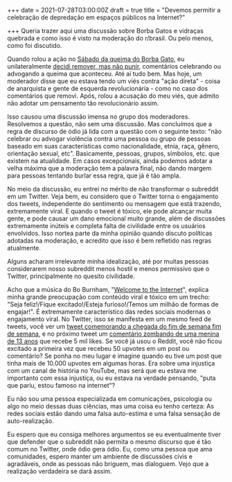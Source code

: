 +++
date = 2021-07-28T03:00:00Z
draft = true
title = "Devemos permitir a celebração de depredação em espaços públicos na Internet?"

+++
Queria trazer aqui uma discussão sobre Borba Gatos e vidraças quebrada e como isso é visto na moderação do r/brasil. Ou pelo menos, como foi discutido.

Quando rolou a ação no [Sábado da queima do Borba Gato](https://noticias.uol.com.br/cotidiano/ultimas-noticias/2021/07/24/estatua-de-borba-gato-e-destruida-por-incendio-em-sao-paulo.htm), eu unilateralmente [decidi remover, mas não punir](https://www.reddit.com/r/brasil/comments/oqx46n/manifestantes_atearam_fogo_em_est%C3%A1tua_do/h6fwjv2/), comentários celebrando ou advogando a queima que aconteceu. Até aí tudo bem. Mas hoje, um moderador disse que eu estava tendo um viés contra "ação direta" - coisa de anarquista e gente de esquerda revolucionária - como no caso dos comentários que removi. Após, rolou a acusação do meu viés, que admito não adotar um pensamento tão revolucionário assim.

Isso causou uma discussão imensa no grupo dos moderadores. Resolvemos a questão, não sem uma discussão. Mas concluímos que a regra de discurso de ódio já lida com a questão com o seguinte texto: "não celebrar ou advogar violência contra uma pessoa ou grupo de pessoas baseado em suas características como nacionalidade, etnia, raça, gênero, orientação sexual, etc". Basicamente, pessoas, grupos, símbolos, etc. que existem na atualidade. Em casos excepcionais, ainda podemos adotar a velha máxima que a moderação tem a palavra final, não dando margem para pessoas tentando burlar essa regra, que já é tão ampla.

No meio da discussão, eu entrei no mérito de não transformar o subreddit em um Twitter. Veja bem, eu considero que o Twitter torna o engajamento dos tweets, independente do sentimento ou mensagem que está trazendo, extremamente viral. E quando o tweet é tóxico, ele pode alcançar muita gente, e pode causar um dano emocional muito grande, além de discussões extremamente inúteis e completa falta de civilidade entre os usuários envolvidos. Isso nortea parte da minha opinião quando discuto políticas adotadas na moderação, e acredito que isso é bem refletido nas regras atualmente.

Alguns acharam irrelevante minha idealização, até por muitas pessoas considerarem nosso subreddit menos hostil e menos permissivo que o Twitter, principalmente no quesito civilidade.

Acho que a música do Bo Burnham, "[Welcome to the Internet](https://www.youtube.com/watch?v=D76KH-Gn23I)", explica minha grande preocupação com conteúdo viral e tóxico em um trecho: "Seja feliz!/Fique excitado!/Esteja furioso!/Temos um milhão de formas de engajar!". É extremamente característico das redes sociais modernas o engajamento viral. No Twitter, isso se manifesta em um mesmo feed de tweets, você ver um [tweet comemorando a chegada do fim de semana fim de semana](https://twitter.com/CraigWeekend/status/1406028451396587525), e no próximo tweet um [comentário zombando de uma menina de 13 anos](https://twitter.com/LeviKaique/status/1419784224245272578?s=20) que recebe 5 mil likes. Se você já usou o Reddit, você não ficou excitado a primeira vez que recebeu 50 upvotes em um post ou comentário? Se ponha no meu lugar e imagine quando eu tive um post que tinha mais de 10.000 upvotes em algumas horas. Era sobre uma injustiça com um canal de história no YouTube, mas será que eu estava me importanto com essa injustiça, ou eu estava na verdade pensando, "puta que pariu, estou famoso na internet"?

Eu não sou uma pessoa especializada em comunicações, psicologia ou algo no meio dessas duas ciências, mas  uma coisa eu tenho certeza: As redes sociais estão dando uma falsa auto-estima e uma falsa sensação de auto-realização.

Eu espero que eu consiga melhores argumentos se eu eventualmente tiver que defender que o subreddit não permita o mesmo discurso que é tão comum no Twitter, onde ódio gera ódio. Eu, como uma pessoa que ama comunidades, espero manter um ambiente de discussões civis e agradáveis, onde as pessoas não briguem, mas dialoguem. Vejo que a realização verdadeira se dará assim.